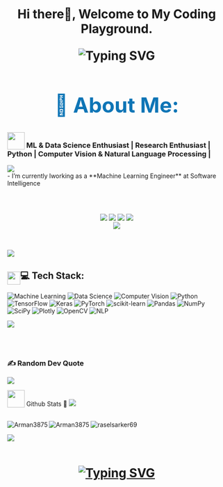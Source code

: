 <h1 align="center">
 <p>Hi there👋, Welcome to My Coding Playground.</p>
  <img src="https://readme-typing-svg.herokuapp.com?font=Fira+Code&color=purple&size=36&center=true&vCenter=true&lines=This+is+Arman+Hossain👋." alt="Typing SVG" />
</h1>
 
<h1 style="font-size: 3rem; color: #0e75b6; text-align: center;">💫 About Me:</h1>


<h3 align="left">
  <img src="https://media1.giphy.com/media/v1.Y2lkPTc5MGI3NjExYzFhYzJkMmQ2MWQ3ZGY3MDhjZTE3MDI2Mzk3NzE1OWQyZTRlMmYwMCZjdD1z/iY8CRBdQXODJSCERIr/giphy.gif" width=40px valign="bottom"> ML & Data Science Enthusiast | Research Enthusiast | Python | Computer Vision & Natural Language Processing | 
</h3>
<img src="https://user-images.githubusercontent.com/73097560/115834477-dbab4500-a447-11eb-908a-139a6edaec5c.gif"><br>
<div align="left">
    - I’m currently lworking as a **Machine Learning Engineer** at Software Intelligence <br/>

</div>


<br><br>

<p align="center">
  <a href="mailto:armanhossainiueee@gmail.com"><img src="https://img.shields.io/badge/Email-armanhossainiueee@gmail.com-blue?style=flat-square&logo=gmail"></a>
  <a href="https://github.com/Arman3875"><img src="https://img.shields.io/badge/GitHub-%40Arman-lightgrey?style=flat-square&logo=github"></a>
  <a href="https://www.linkedin.com/in/arman-hossain-1413991a4/"><img src="https://img.shields.io/badge/LinkedIn-Arman%20Hossain-blue?style=flat-square&logo=linkedin"></a>
  <a href="https://www.kaggle.com/armanhossainml"><img src="https://img.shields.io/badge/Kaggle-%40Arman-blue?style=flat-square&logo=kaggle"></a>
  <br>
  <img src="https://img.shields.io/badge/Phone-%2B8801870343606-green?style=flat-square&logo=whatsapp">
</p>

<br>
<br>

<img src="https://user-images.githubusercontent.com/73097560/115834477-dbab4500-a447-11eb-908a-139a6edaec5c.gif">
<h2><img src = "https://media2.giphy.com/media/QssGEmpkyEOhBCb7e1/giphy.gif?cid=ecf05e47a0n3gi1bfqntqmob8g9aid1oyj2wr3ds3mg700bl&rid=giphy.gif" width=30px valign="bottom">💻 Tech Stack:</h2>


![Machine Learning](https://img.shields.io/badge/Machine%20Learning-%23FF6F00.svg?style=flat&logo=TensorFlow&logoColor=white) 
![Data Science](https://img.shields.io/badge/Data%20Science-%23150458.svg?style=flat&logo=pandas&logoColor=white) 
![Computer Vision](https://img.shields.io/badge/Computer%20Vision-%23FF6C00.svg?style=flat&logo=opencv&logoColor=white) 
![Python](https://img.shields.io/badge/python-3670A0?style=flat&logo=python&logoColor=ffdd54) 
![TensorFlow](https://img.shields.io/badge/TensorFlow-%23FF6F00.svg?style=flat&logo=TensorFlow&logoColor=white) 
![Keras](https://img.shields.io/badge/Keras-%23D00000.svg?style=flat&logo=Keras&logoColor=white) 
![PyTorch](https://img.shields.io/badge/PyTorch-%23EE4C2C.svg?style=flat&logo=PyTorch&logoColor=white) 
![scikit-learn](https://img.shields.io/badge/scikit--learn-%23F7931E.svg?style=flat&logo=scikit-learn&logoColor=white) 
![Pandas](https://img.shields.io/badge/pandas-%23150458.svg?style=flat&logo=pandas&logoColor=white) 
![NumPy](https://img.shields.io/badge/numpy-%23013243.svg?style=flat&logo=numpy&logoColor=white) 
![SciPy](https://img.shields.io/badge/SciPy-%230C55A5.svg?style=flat&logo=scipy&logoColor=%white) 
![Plotly](https://img.shields.io/badge/Plotly-%233F4F75.svg?style=flat&logo=plotly&logoColor=white) 
![OpenCV](https://img.shields.io/badge/OpenCV-%23FF6C00.svg?style=flat&logo=opencv&logoColor=white) 
![NLP](https://img.shields.io/badge/NLP-%230A0A0A.svg?style=flat&logoColor=white)

<img src="https://user-images.githubusercontent.com/73097560/115834477-dbab4500-a447-11eb-908a-139a6edaec5c.gif"><br>


<br><br>
### ✍️ Random Dev Quote
![](https://quotes-github-readme.vercel.app/api?type=horizontal&theme=gruvbox)


<div align="left">
 <img src="https://media1.giphy.com/media/v1.Y2lkPTc5MGI3NjExYzFhYzJkMmQ2MWQ3ZGY3MDhjZTE3MDI2Mzk3NzE1OWQyZTRlMmYwMCZjdD1z/iY8CRBdQXODJSCERIr/giphy.gif" width=40px valign="bottom"> Github Stats 🏅
 <img src="https://user-images.githubusercontent.com/73097560/115834477-dbab4500-a447-11eb-908a-139a6edaec5c.gif"><br><br>
  <p><img align="left" src="https://github-readme-stats.vercel.app/api/top-langs?username=Arman3875&show_icons=true&locale=en&layout=compact&theme=dark" alt="Arman3875" /></p>
  <p><img align="left" src="https://github-readme-stats.vercel.app/api?username=Arman3875&show_icons=true&locale=en&theme=dark" alt="Arman3875" /></p>
  <p><img align="center" src="https://github-readme-streak-stats.herokuapp.com/?user=arman1&theme=dark" alt="raselsarker69" /></p>

  <img src="https://user-images.githubusercontent.com/73097560/115834477-dbab4500-a447-11eb-908a-139a6edaec5c.gif"><br><br>
</div>


<h1 align="center">
 <a href="https://git.io/typing-svg"><img src="https://readme-typing-svg.demolab.com?font=Fira+Code&pause=1000&random=false&width=435&lines=Shoot+me+a+message+in+linkedin!+👋;+Thanks+for+visiting+my+profile" alt="Typing  SVG" /></a>
</h1> 


